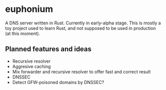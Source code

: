 # euphonium

A DNS server written in Rust. Currently in early-alpha stage. This is mostly a toy project used to learn Rust, and not supposed to be used in production (at this moment).

## Planned features and ideas

* Recursive resolver
* Aggresive caching
* Mix forwarder and recursive resolver to offer fast and correct result
* DNSSEC
* Detect GFW-poisoned domains by DNSSEC?
